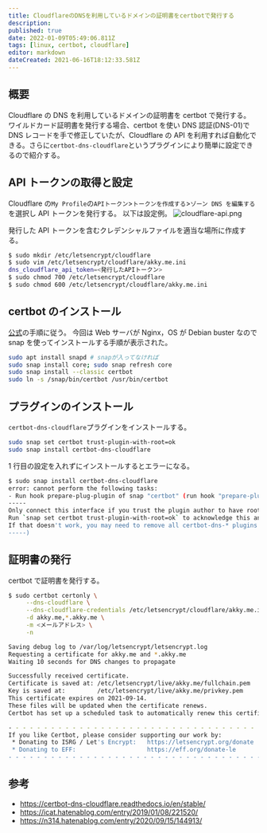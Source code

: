 ```yaml
---
title: CloudflareのDNSを利用しているドメインの証明書をcertbotで発行する
description:
published: true
date: 2022-01-09T05:49:06.811Z
tags: [linux, certbot, cloudflare]
editor: markdown
dateCreated: 2021-06-16T18:12:33.581Z
---
```


## 概要

Cloudflare の DNS を利用しているドメインの証明書を certbot で発行する。
ワイルドカード証明書を発行する場合、certbot を使い DNS 認証(DNS-01)で DNS レコードを手で修正していたが、Cloudflare の API を利用すれば自動化できる。さらに`certbot-dns-cloudflare`というプラグインにより簡単に設定できるので紹介する。

## API トークンの取得と設定

Cloudflare の`My Profile`の`APIトークン`>`トークンを作成する`>`ゾーン DNS を編集する`を選択し API トークンを発行する。
以下は設定例。
![cloudflare-api.png](/img/cloudflare_api_token.png)

発行した API トークンを含むクレデンシャルファイルを適当な場所に作成する。

```bash
$ sudo mkdir /etc/letsencrypt/cloudflare
$ sudo vim /etc/letsencrypt/cloudflare/akky.me.ini
dns_cloudflare_api_token=<発行したAPIトークン>
$ sudo chmod 700 /etc/letsencrypt/cloudflare
$ sudo chmod 600 /etc/letsencrypt/cloudflare/akky.me.ini
```

## certbot のインストール

[公式](https://certbot.eff.org/instructions/)の手順に従う。
今回は Web サーバが Nginx，OS が Debian buster なので snap を使ってインストールする手順が表示された。

```bash
sudo apt install snapd # snapが入ってなければ
sudo snap install core; sudo snap refresh core
sudo snap install --classic certbot
sudo ln -s /snap/bin/certbot /usr/bin/certbot
```

## プラグインのインストール

`certbot-dns-cloudflare`プラグインをインストールする。

```bash
sudo snap set certbot trust-plugin-with-root=ok
sudo snap install certbot-dns-cloudflare
```

1 行目の設定を入れずにインストールするとエラーになる。

```bash
$ sudo snap install certbot-dns-cloudflare
error: cannot perform the following tasks:
- Run hook prepare-plug-plugin of snap "certbot" (run hook "prepare-plug-plugin":
-----
Only connect this interface if you trust the plugin author to have root on the system.
Run `snap set certbot trust-plugin-with-root=ok` to acknowledge this and then run this command again to perform the connection.
If that doesn't work, you may need to remove all certbot-dns-* plugins from the system, then try installing the certbot snap again.
-----)
```

## 証明書の発行

certbot で証明書を発行する。

```bash
$ sudo certbot certonly \
     --dns-cloudflare \
     --dns-cloudflare-credentials /etc/letsencrypt/cloudflare/akky.me.ini \
     -d akky.me,*.akky.me \
     -m <メールアドレス> \
     -n

Saving debug log to /var/log/letsencrypt/letsencrypt.log
Requesting a certificate for akky.me and *.akky.me
Waiting 10 seconds for DNS changes to propagate

Successfully received certificate.
Certificate is saved at: /etc/letsencrypt/live/akky.me/fullchain.pem
Key is saved at:         /etc/letsencrypt/live/akky.me/privkey.pem
This certificate expires on 2021-09-14.
These files will be updated when the certificate renews.
Certbot has set up a scheduled task to automatically renew this certificate in the background.

- - - - - - - - - - - - - - - - - - - - - - - - - - - - - - - - - - - - - - - -
If you like Certbot, please consider supporting our work by:
 * Donating to ISRG / Let's Encrypt:   https://letsencrypt.org/donate
 * Donating to EFF:                    https://eff.org/donate-le
- - - - - - - - - - - - - - - - - - - - - - - - - - - - - - - - - - - - - - - -
```

## 参考

- https://certbot-dns-cloudflare.readthedocs.io/en/stable/
- https://icat.hatenablog.com/entry/2019/01/08/221520/
- https://n314.hatenablog.com/entry/2020/09/15/144913/
